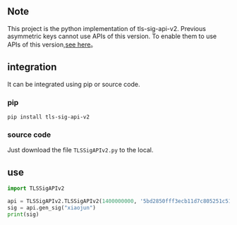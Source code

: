 ## Note
This project is the python implementation of tls-sig-api-v2. Previous asymmetric keys cannot use APIs of this version. To enable them to use APIs of this version,[see here](https://github.com/tencentyun/tls-sig-api-python)。

## integration
It can be integrated using pip or source code.

### pip
```shell
pip install tls-sig-api-v2
```

### source code
Just download the file `TLSSigAPIv2.py` to the local.

## use

``` python
import TLSSigAPIv2

api = TLSSigAPIv2.TLSSigAPIv2(1400000000, '5bd2850fff3ecb11d7c805251c51ee463a25727bddc2385f3fa8bfee1bb93b5e')
sig = api.gen_sig("xiaojun")
print(sig)
```
